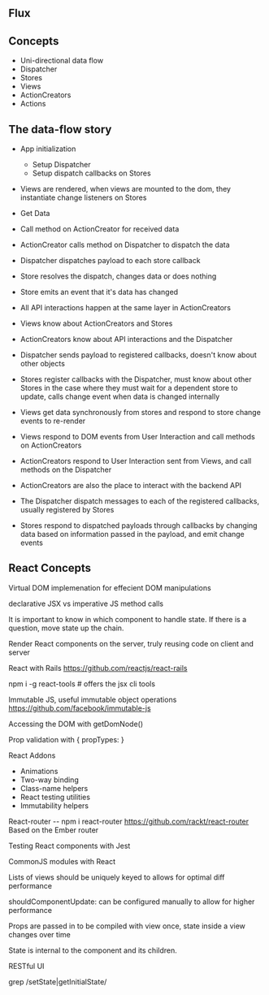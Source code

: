 ## Flux

## Concepts

* Uni-directional data flow
* Dispatcher
* Stores
* Views
* ActionCreators
* Actions

## The data-flow story

* App initialization
  * Setup Dispatcher
  * Setup dispatch callbacks on Stores
* Views are rendered, when views are mounted to the dom, they instantiate change listeners on Stores
* Get Data
* Call method on ActionCreator for received data
* ActionCreator calls method on Dispatcher to dispatch the data
* Dispatcher dispatches payload to each store callback
* Store resolves the dispatch, changes data or does nothing
* Store emits an event that it's data has changed


* All API interactions happen at the same layer in ActionCreators
* Views know about ActionCreators and Stores
* ActionCreators know about API interactions and the Dispatcher
* Dispatcher sends payload to registered callbacks, doesn't know about other objects
* Stores register callbacks with the Dispatcher, must know about other Stores in the case where they must wait for a dependent store to update, calls change event when data is changed internally


* Views get data synchronously from stores and respond to store change events to re-render
* Views respond to DOM events from User Interaction and call methods on ActionCreators
* ActionCreators respond to User Interaction sent from Views, and call methods on the Dispatcher
* ActionCreators are also the place to interact with the backend API
* The Dispatcher dispatch messages to each of the registered callbacks, usually registered by Stores
* Stores respond to dispatched payloads through callbacks by changing data based on information passed in the payload, and emit change events

## React Concepts

Virtual DOM implemenation for effecient DOM manipulations

declarative JSX vs imperative JS method calls

It is important to know in which component to handle state. If there is a question, move state up the chain.

Render React components on the server, truly reusing code on client and server

React with Rails
https://github.com/reactjs/react-rails

npm i -g react-tools # offers the jsx cli tools

Immutable JS, useful immutable object operations
https://github.com/facebook/immutable-js

Accessing the DOM with getDomNode()

Prop validation with { propTypes: }

React Addons
* Animations
* Two-way binding
* Class-name helpers
* React testing utilities
* Immutability helpers

React-router -- npm i react-router
https://github.com/rackt/react-router
Based on the Ember router

Testing React components with Jest

CommonJS modules with React

Lists of views should be uniquely keyed to allows for optimal diff performance

shouldComponentUpdate: can be configured manually to allow for higher performance

Props are passed in to be compiled with view once, state inside a view changes over time

State is internal to the component and its children.

RESTful UI

grep /setState|getInitialState/
